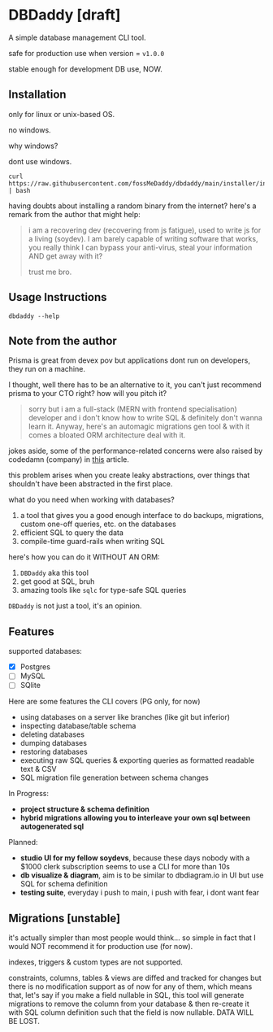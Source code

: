 # DBDaddy [draft]

A simple database management CLI tool.

safe for production use when version = `v1.0.0`

stable enough for development DB use, NOW.

## Installation
only for linux or unix-based OS.

no windows.

why windows?

dont use windows.
```
curl https://raw.githubusercontent.com/fossMeDaddy/dbdaddy/main/installer/install.sh | bash
```

having doubts about installing a random binary from the internet? here's a remark from the author that might help:
> i am a recovering dev (recovering from js fatigue), used to write js for a living (soydev).
> I am barely capable of writing software that works,
> you really think I can bypass your anti-virus, steal your information AND get away with it?
>
> trust me bro.

## Usage Instructions
```
dbdaddy --help
```

## Note from the author

Prisma is great from devex pov but applications dont run on developers, they run on a machine.

I thought, well there has to be an alternative to it, you can't just recommend prisma to your CTO right? how will you pitch it?
> sorry but i am a full-stack (MERN with frontend specialisation) developer and i don't know how to write SQL & definitely don't wanna learn it. Anyway,
> here's an automagic migrations gen tool & with it comes a bloated ORM architecture deal with it.

jokes aside, some of the performance-related concerns were also raised by codedamn (company) in [this](https://codedamn.com/news/product/dont-use-prisma) article.

this problem arises when you create leaky abstractions, over things that shouldn't have been abstracted in the first place.

what do you need when working with databases?
1. a tool that gives you a good enough interface to do backups, migrations, custom one-off queries, etc. on the databases
2. efficient SQL to query the data
3. compile-time guard-rails when writing SQL

here's how you can do it WITHOUT AN ORM:
1. `DBDaddy` aka this tool
2. get good at SQL, bruh
3. amazing tools like `sqlc` for type-safe SQL queries

`DBDaddy` is not just a tool, it's an opinion.

## Features
supported databases:
- [x] Postgres
- [ ] MySQL
- [ ] SQlite

Here are some features the CLI covers (PG only, for now)
- using databases on a server like branches (like git but inferior)
- inspecting database/table schema
- deleting databases
- dumping databases
- restoring databases
- executing raw SQL queries & exporting queries as formatted readable text & CSV
- SQL migration file generation between schema changes

In Progress:
- **project structure & schema definition**
- **hybrid migrations allowing you to interleave your own sql between autogenerated sql**

Planned:
- **studio UI for my fellow soydevs**, because these days nobody with a $1000 clerk subscription seems to use a CLI for more than 10s
- **db visualize & diagram**, aim is to be similar to dbdiagram.io in UI but use SQL for schema definition
- **testing suite**, everyday i push to main, i push with fear, i dont want fear

## Migrations [unstable]
it's actually simpler than most people would think... so simple in fact that I would NOT recommend it for production use (for now).

indexes, triggers & custom types are not supported.

constraints, columns, tables & views are diffed and tracked for changes but there is no modification support as of now for any of them,
which means that, let's say if you make a field nullable in SQL, this tool will generate migrations to remove the column
from your database & then re-create it with SQL column definition such that the field is now nullable. DATA WILL BE LOST.

